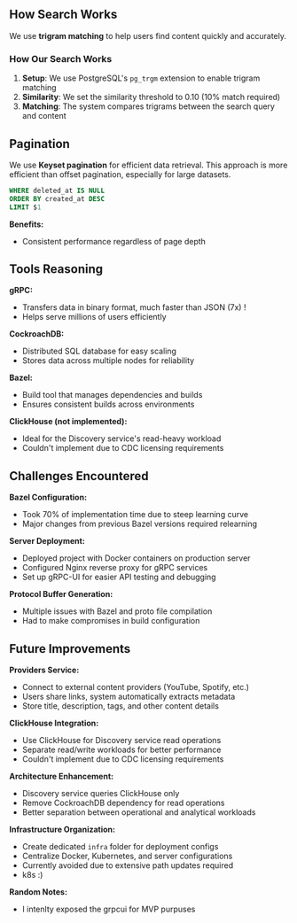 ## How Search Works

We use **trigram matching** to help users find content quickly and accurately.

### How Our Search Works

1. **Setup**: We use PostgreSQL's `pg_trgm` extension to enable trigram matching
2. **Similarity**: We set the similarity threshold to 0.10 (10% match required)
3. **Matching**: The system compares trigrams between the search query and content

## Pagination

We use **Keyset pagination** for efficient data retrieval. This approach is more efficient than offset pagination, especially for large datasets.

```sql
WHERE deleted_at IS NULL
ORDER BY created_at DESC 
LIMIT $1
```

**Benefits:**
- Consistent performance regardless of page depth

## Tools Reasoning

**gRPC:**
- Transfers data in binary format, much faster than JSON (7x) !
- Helps serve millions of users efficiently

**CockroachDB:**
- Distributed SQL database for easy scaling
- Stores data across multiple nodes for reliability

**Bazel:**
- Build tool that manages dependencies and builds
- Ensures consistent builds across environments

**ClickHouse (not implemented):**
- Ideal for the Discovery service's read-heavy workload
- Couldn't implement due to CDC licensing requirements

## Challenges Encountered

**Bazel Configuration:**
- Took 70% of implementation time due to steep learning curve
- Major changes from previous Bazel versions required relearning

**Server Deployment:**
- Deployed project with Docker containers on production server
- Configured Nginx reverse proxy for gRPC services
- Set up gRPC-UI for easier API testing and debugging

**Protocol Buffer Generation:**
- Multiple issues with Bazel and proto file compilation
- Had to make compromises in build configuration

## Future Improvements

**Providers Service:**
- Connect to external content providers (YouTube, Spotify, etc.)
- Users share links, system automatically extracts metadata
- Store title, description, tags, and other content details

**ClickHouse Integration:**
- Use ClickHouse for Discovery service read operations
- Separate read/write workloads for better performance
- Couldn't implement due to CDC licensing requirements

**Architecture Enhancement:**
- Discovery service queries ClickHouse only
- Remove CockroachDB dependency for read operations
- Better separation between operational and analytical workloads

**Infrastructure Organization:**
- Create dedicated `infra` folder for deployment configs
- Centralize Docker, Kubernetes, and server configurations
- Currently avoided due to extensive path updates required
- k8s :)


**Random Notes:**
- I intenlty exposed the grpcui for MVP purpuses

